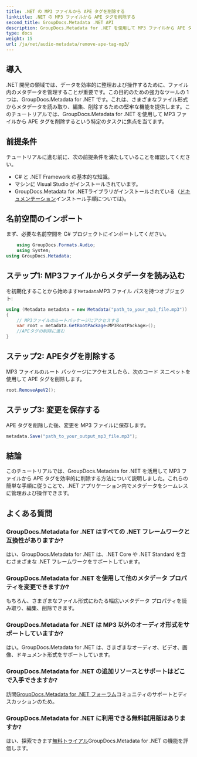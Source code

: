 ```yaml
---
title: .NET の MP3 ファイルから APE タグを削除する
linktitle: .NET の MP3 ファイルから APE タグを削除する
second_title: GroupDocs.Metadata .NET API
description: GroupDocs.Metadata for .NET を使用して MP3 ファイルから APE タグを削除する方法を学びます。 .NET アプリケーションのメタデータを簡単に管理します。
type: docs
weight: 15
url: /ja/net/audio-metadata/remove-ape-tag-mp3/
---
```

## 導入
.NET 開発の領域では、データを効率的に整理および操作するために、ファイル内のメタデータを管理することが重要です。この目的のための強力なツールの 1 つは、GroupDocs.Metadata for .NET です。これは、さまざまなファイル形式からメタデータを読み取り、編集、削除するための堅牢な機能を提供します。このチュートリアルでは、GroupDocs.Metadata for .NET を使用して MP3 ファイルから APE タグを削除するという特定のタスクに焦点を当てます。 
## 前提条件
チュートリアルに進む前に、次の前提条件を満たしていることを確認してください。
- C# と .NET Framework の基本的な知識。
- マシンに Visual Studio がインストールされています。
-  GroupDocs.Metadata for .NETライブラリがインストールされている（[ドキュメンテーション](https://reference.groupdocs.com/metadata/net/)インストール手順については)。

## 名前空間のインポート
まず、必要な名前空間を C# プロジェクトにインポートしてください。
```csharp
    using GroupDocs.Formats.Audio;
    using System;
using GroupDocs.Metadata;
```
## ステップ1: MP3ファイルからメタデータを読み込む
を初期化することから始めます`Metadata`MP3 ファイル パスを持つオブジェクト:
```csharp
using (Metadata metadata = new Metadata("path_to_your_mp3_file.mp3"))
{
    // MP3ファイルのルートパッケージにアクセスする
    var root = metadata.GetRootPackage<MP3RootPackage>();
    //APEタグの削除に進む
}
```
## ステップ2: APEタグを削除する
MP3 ファイルのルート パッケージにアクセスしたら、次のコード スニペットを使用して APE タグを削除します。
```csharp
root.RemoveApeV2();
```
## ステップ3: 変更を保存する
APE タグを削除した後、変更を MP3 ファイルに保存します。
```csharp
metadata.Save("path_to_your_output_mp3_file.mp3");
```

## 結論
このチュートリアルでは、GroupDocs.Metadata for .NET を活用して MP3 ファイルから APE タグを効率的に削除する方法について説明しました。これらの簡単な手順に従うことで、.NET アプリケーション内でメタデータをシームレスに管理および操作できます。

## よくある質問
### GroupDocs.Metadata for .NET はすべての .NET フレームワークと互換性がありますか?
はい、GroupDocs.Metadata for .NET は、.NET Core や .NET Standard を含むさまざまな .NET フレームワークをサポートしています。
### GroupDocs.Metadata for .NET を使用して他のメタデータ プロパティを変更できますか?
もちろん、さまざまなファイル形式にわたる幅広いメタデータ プロパティを読み取り、編集、削除できます。
### GroupDocs.Metadata for .NET は MP3 以外のオーディオ形式をサポートしていますか?
はい。GroupDocs.Metadata for .NET は、さまざまなオーディオ、ビデオ、画像、ドキュメント形式をサポートしています。
### GroupDocs.Metadata for .NET の追加リソースとサポートはどこで入手できますか?
訪問[GroupDocs.Metadata for .NET フォーラム](https://forum.groupdocs.com/c/metadata/14)コミュニティのサポートとディスカッションのため。
### GroupDocs.Metadata for .NET に利用できる無料試用版はありますか?
はい、探索できます[無料トライアル](https://releases.groupdocs.com/)GroupDocs.Metadata for .NET の機能を評価します。